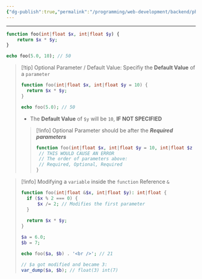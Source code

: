 ```yaml
---
{"dg-publish":true,"permalink":"/programming/web-development/backend/php/01-procedural/06-functions/02-parameters-and-arguments/","tags":["programming","php","webdevelopment","backend"],"created":"2024-11-09T11:30:30.329+08:00"}
---
```



--- 
```php
function foo(int|float $x, int|float $y) {
	return $x * $y;
}

echo foo(5.0, 10); // 50
```

> [!tip] Optional Parameter / Default Value:
> Specifiy the __Default Value__ of a `parameter`
> ```php
> function foo(int|float $x, int|float $y = 10) {
> 	return $x * $y;
> }
> 
> echo foo(5.0); // 50
> ```
> - The __Default Value__ of `$y` will be `10`, __IF NOT SPECIFIED__
>> [!info] Optional Parameter should be after the ___Required parameters___
>> ```php
>> function foo(int|float $x, int|float $y = 10, int|float $z ){
>> 	// THIS WOULD CAUSE AN ERROR
>> 	// The order of parameters above:
>> 	// Required, Optional, Required
>> }
>> ```

> [!info] Modifying a `variable` inside the `function`
> Reference `&`
> ```php
> function foo(int|float &$x, int|float $y): int|float {
> 	if ($x % 2 === 0) {
> 		$x /= 2; // Modifies the first parameter
> 	}
> 	
> 	return $x * $y;
> }
> 
> $a = 6.0;
> $b = 7;
> 
> echo foo($a, $b) . '<br />'; // 21
> 
> // $a got modified and became 3:
> var_dump($a, $b); // float(3) int(7)
> ```
